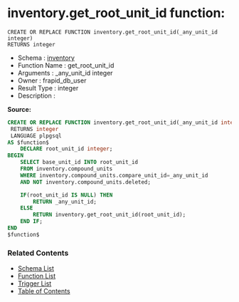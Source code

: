 # inventory.get_root_unit_id function:

```plpgsql
CREATE OR REPLACE FUNCTION inventory.get_root_unit_id(_any_unit_id integer)
RETURNS integer
```
* Schema : [inventory](../../schemas/inventory.md)
* Function Name : get_root_unit_id
* Arguments : _any_unit_id integer
* Owner : frapid_db_user
* Result Type : integer
* Description : 


**Source:**
```sql
CREATE OR REPLACE FUNCTION inventory.get_root_unit_id(_any_unit_id integer)
 RETURNS integer
 LANGUAGE plpgsql
AS $function$
    DECLARE root_unit_id integer;
BEGIN
    SELECT base_unit_id INTO root_unit_id
    FROM inventory.compound_units
    WHERE inventory.compound_units.compare_unit_id=_any_unit_id
	AND NOT inventory.compound_units.deleted;

    IF(root_unit_id IS NULL) THEN
        RETURN _any_unit_id;
    ELSE
        RETURN inventory.get_root_unit_id(root_unit_id);
    END IF; 
END
$function$

```

### Related Contents
* [Schema List](../../schemas.md)
* [Function List](../../functions.md)
* [Trigger List](../../triggers.md)
* [Table of Contents](../../README.md)

